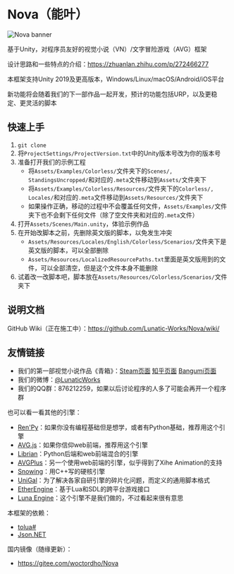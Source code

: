 # Nova（能叶）

![Nova banner](https://github.com/Lunatic-Works/Nova/wiki/img/nova_banner.png)

基于Unity，对程序员友好的视觉小说（VN）/文字冒险游戏（AVG）框架

设计思路和一些特点的介绍：https://zhuanlan.zhihu.com/p/272466277

本框架支持Unity 2019及更高版本，Windows/Linux/macOS/Android/iOS平台

新功能将会随着我们的下一部作品一起开发，预计的功能包括URP，以及更稳定、更灵活的脚本

## 快速上手

1. `git clone`
2. 将`ProjectSettings/ProjectVersion.txt`中的Unity版本号改为你的版本号
3. 准备打开我们的示例工程
    * 将`Assets/Examples/Colorless/`文件夹下的`Scenes/, StandingsUncropped/`和对应的`.meta`文件移动到`Assets/`文件夹下
    * 将`Assets/Examples/Colorless/Resources/`文件夹下的`Colorless/, Locales/`和对应的`.meta`文件移动到`Assets/Resources/`文件夹下
    * 如果操作正确，移动的过程中不会覆盖任何文件，`Assets/Examples/`文件夹下也不会剩下任何文件（除了空文件夹和对应的`.meta`文件）
4. 打开`Assets/Scenes/Main.unity`，体验示例作品
5. 在开始改脚本之前，先删除英文版的脚本，以免发生冲突
    * `Assets/Resources/Locales/English/Colorless/Scenarios/`文件夹下是英文版的脚本，可以全部删除
    * `Assets/Resources/LocalizedResourcePaths.txt`里面是英文版用到的文件，可以全部清空，但是这个文件本身不能删除
5. 试着改一改脚本吧，脚本放在`Assets/Resources/Colorless/Scenarios/`文件夹下

## 说明文档

GitHub Wiki（正在施工中）：https://github.com/Lunatic-Works/Nova/wiki/

## 友情链接

* 我们的第一部视觉小说作品《青箱》：[Steam页面](https://store.steampowered.com/app/1131740) [知乎页面](https://www.zhihu.com/question/409724349) [Bangumi页面](https://bgm.tv/subject/311066)
* 我们的微博：[@LunaticWorks](https://weibo.com/LunaticWorks)
* 我们的QQ群：876212259，如果以后讨论程序的人多了可能会再开一个程序群

也可以看一看其他的引擎：

* [Ren'Py](https://github.com/renpy/renpy)：如果你没有编程基础但是想学，或者有Python基础，推荐用这个引擎
* [AVG.js](https://github.com/avgjs/avg-core)：如果你信仰web前端，推荐用这个引擎
* [Librian](https://github.com/RimoChan/Librian)：Python后端和web前端混合的引擎
* [AVGPlus](https://github.com/avg-plus/avg.renderer)：另一个使用web前端的引擎，似乎得到了Xihe Animation的支持
* [Snowing](https://github.com/Strrationalism/Snowing)：用C++写的硬核引擎
* [UniGal](https://github.com/Uni-Gal/UniGal-Script)：为了解决各家自研引擎的碎片化问题，而定义的通用脚本格式
* [EtherEngine](https://github.com/VoidmatrixHeathcliff/EtherEngine)：基于Lua和SDL的跨平台游戏接口
* [Luna Engine](https://github.com/JX-Master/Luna-Engine-0.6)：这个引擎不是我们做的，不过看起来很有意思

本框架的依赖：

* [tolua#](https://github.com/topameng/tolua)
* [Json.NET](https://github.com/JamesNK/Newtonsoft.Json)

国内镜像（随缘更新）：

* https://gitee.com/woctordho/Nova
